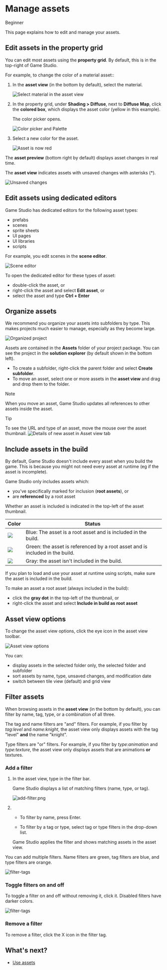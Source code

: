 # Manage assets

<span class="label label-doc-level">Beginner</span>

This page explains how to edit and manage your assets.

## Edit assets in the property grid

You can edit most assets using the **property grid**. By default, this is in the top-right of Game Studio.

For example, to change the color of a material asset::

 1. In the **asset view** (in the bottom by default), select the material. 
 
	![Select material in the asset view](media/edit-asset-sphere-material-asset-view-tab.png)

 2. In the property grid, under **Shading > Diffuse**, next to **Diffuse Map**, click the **colored box**, which displays the asset color (yellow in this example).
 
	The color picker opens.
 
	![Color picker and Palette](media/edit-asset-color-picker-palette-diffuse.png)
	
 4. Select a new color for the asset.
	
	![Asset is now red](media/edit-asset-color-change-selected-asset.png)

The **asset preview** (bottom right by default) displays asset changes in real time.

The **asset view** indicates assets with unsaved changes with asterisks (*).

![Unsaved changes](media/asset-unsaved-changes.png)

## Edit assets using dedicated editors

Game Studio has dedicated editors for the following asset types:

* prefabs
* scenes
* sprite sheets
* UI pages
* UI libraries
* scripts

For example, you edit scenes in the **scene editor**.

![Scene editor](media/manage-assets-scene-editor.png)

To open the dedicated editor for these types of asset:

* double-click the asset, or
* right-click the asset and select **Edit asset**, or
* select the asset and type **Ctrl + Enter**

## Organize assets

We recommend you organize your assets into subfolders by type. This makes projects much easier to manage, especially as they become large.

![Organized project](media/manage-assets-organized-project.png)

Assets are contained in the **Assets** folder of your project package. You can see the project in the **solution explorer** (by default shown in the bottom left).

* To create a subfolder, right-click the parent folder and select **Create subfolder**.
* To move an asset, select one or more assets in the **asset view** and drag and drop them to the folder.

> [!NOTE]
> When you move an asset, Game Studio updates all references to other assets inside the asset.

> [!TIP]
> To see the URL and type of an asset, move the mouse over the asset thumbnail.
> ![Details of new asset in Asset view tab](media/asset-creation-solution-explorer.png)
 
## Include assets in the build

By default, Game Studio doesn't include every asset when you build the game. This is because you might not need every asset at runtime (eg if the asset is incomplete).

Game Studio only includes assets which:

* you've specifically marked for inclusion (**root assets**), or 
* are **referenced** by a root asset

Whether an asset is included is indicated in the top-left of the asset thumbnail.

Color | Status
------|--------
![](media/manage-assets-reference-asset.png) | Blue: The asset is a root asset and is included in the build.
![](media/manage-assets-include-asset.png) | Green: the asset is referenced by a root asset and is included in the build.
![](media/manage-assets-exclude-asset.png) | Gray: the asset isn't included in the build.

If you plan to load and use your asset at runtime using scripts, make sure the asset is included in the build.

To make an asset a root asset (always included in the build):
* click the **gray dot** in the top-left of the thumbnail, or
* right-click the asset and select **Include in build as root asset**

## Asset view options

To change the asset view options, click the eye icon in the asset view toolbar.

![Asset view options](media/asset-view-options.png)

You can:

* display assets in the selected folder only, the selected folder and subfolder 
* sort assets by name, type, unsaved changes, and modification date
* switch between tile view (default) and grid view

## Filter assets

When browsing assets in the **asset view** (in the bottom by default), you can filter by name, tag, type, or a combination of all three.

The tag and name filters are "and" filters. For example, if you filter by *tag:level* and *name:knight*, the asset view only displays assets with the tag "level" **and** the name "knight".

Type filters are "or" filters. For example, if you filter by *type:animation* and *type:texture*, the asset view only displays assets that are animations **or** textures.

### Add a filter

1. In the asset view, type in the filter bar.

    Game Studio displays a list of matching filters (name, type, or tag).

    ![add-filter.png](media/add-filter.png)

2. * To filter by name, press Enter.

    * To filter by a tag or type, select tag or type filters in the drop-down list.

    Game Studio applies the filter and shows matching assets in the asset view. 
    
You can add multiple filters. Name filters are green, tag filters are blue, and type filters are orange.

![filter-tags](media/filter-tags.png)
    
### Toggle filters on and off

To toggle a filter on and off without removing it, click it. Disabled filters have darker colors.

![filter-tags](media/disabled-filter-tags.png)

### Remove a filter

To remove a filter, click the X icon in the filter tag.

## What's next?

* [Use assets](use-assets.md)